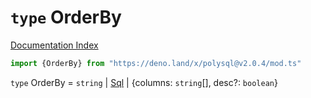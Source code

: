 # `type` OrderBy

[Documentation Index](../README.md)

```ts
import {OrderBy} from "https://deno.land/x/polysql@v2.0.4/mod.ts"
```

`type` OrderBy = `string` | [Sql](../class.Sql/README.md) | \{columns: `string`\[], desc?: `boolean`}